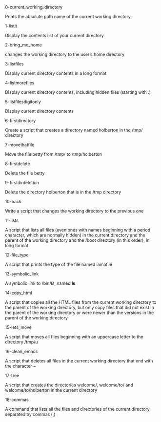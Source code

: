 0-current_working_directory

Prints the absolute path name of the current working directory.

1-listit

Display the contents list of your current directory.

2-bring_me_home

changes the working directory to the user’s home directory

3-listfiles

Display current directory contents in a long format

4-listmorefiles

Display current directory contents, including hidden files (starting with .)

5-listfilesdigitonly

Display current directory contents

6-firstdirectory

Create a script that creates a directory named holberton in the /tmp/ directory

7-movethatfile

Move the file betty from /tmp/ to /tmp/holberton

8-firstdelete

Delete the file betty

9-firstdirdeletion

Delete the directory holberton that is in the /tmp directory

10-back

Write a script that changes the working directory to the previous one

11-lists

A script that lists all files (even ones with names beginning with a period character, which are normally hidden) in the current directory and the parent of the working directory and the /boot directory (in this order), in long format

12-file_type

A script that prints the type of the file named iamafile

13-symbolic_link

A symbolic link to /bin/ls, named __ls__

14-copy_html

A script that copies all the HTML files from the current working directory to the parent of the working directory, but only copy files that did not exist in the parent of the working directory or were newer than the versions in the parent of the working directory

15-lets_move

A script that moves all files beginning with an uppercase letter to the directory /tmp/u

16-clean_emacs

A script that deletes all files in the current working directory that end with the character ~

17-tree

A script that creates the directories welcome/, welcome/to/ and welcome/to/holberton in the current directory

18-commas

A command that lists all the files and directories of the current directory, separated by commas (,)